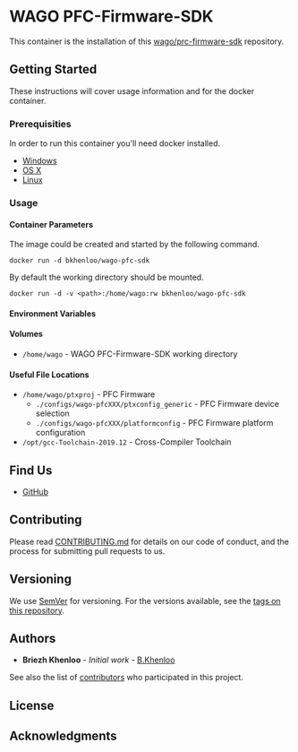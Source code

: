 # WAGO PFC-Firmware-SDK

This container is the installation of this [wago/prc-firmware-sdk](https://github.com/wago/prc-firmware-sdk) repository.

## Getting Started

These instructions will cover usage information and for the docker container.

### Prerequisities

In order to run this container you'll need docker installed.

* [Windows](https://docs.docker.com/windows/started)
* [OS X](https://docs.docker.com/mac/started/)
* [Linux](https://docs.docker.com/linux/started/)

### Usage

#### Container Parameters

The image could be created and started by the following command.  

```shell
docker run -d bkhenloo/wago-pfc-sdk
```

By default the working directory should be mounted. 

```shell
docker run -d -v <path>:/home/wago:rw bkhenloo/wago-pfc-sdk
```

#### Environment Variables

#### Volumes

* `/home/wago` - WAGO PFC-Firmware-SDK working directory

#### Useful File Locations

* `/home/wago/ptxproj` 						- PFC Firmware
  * `./configs/wago-pfcXXX/ptxconfig_generic`	- PFC Firmware device selection
  * `./configs/wago-pfcXXX/platformconfig`		- PFC Firmware platform configuration
* `/opt/gcc-Toolchain-2019.12`				- Cross-Compiler Toolchain


## Find Us

* [GitHub](https://github.com/BKhenloo/wago-pfc-sdk)

## Contributing

Please read [CONTRIBUTING.md](CONTRIBUTING.md) for details on our code of conduct, and the process for submitting pull requests to us.

## Versioning

We use [SemVer](http://semver.org/) for versioning. For the versions available, see the 
[tags on this repository](https://github.com/BKhenloo/holdingnuts_server/tags). 

## Authors

* **Briezh Khenloo** - *Initial work* - [B.Khenloo](https://github.com/BKhenloo)

See also the list of [contributors](https://github.com/BKhenloo/holdingnuts_server/contributors) who 
participated in this project.

## License

## Acknowledgments
